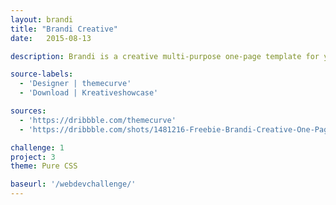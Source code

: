 ```yaml
---
layout: brandi
title: "Brandi Creative"
date:   2015-08-13

description: Brandi is a creative multi-purpose one-page template for your personal website, photography, travel, web design agency, nonprofit, environmental organization or anything related.

source-labels:
  - 'Designer | themecurve'
  - 'Download | Kreativeshowcase'

sources:
  - 'https://dribbble.com/themecurve'
  - 'https://dribbble.com/shots/1481216-Freebie-Brandi-Creative-One-Page-Multi-Purpose-PSD-Template'

challenge: 1
project: 3
theme: Pure CSS

baseurl: '/webdevchallenge/'
---
```

